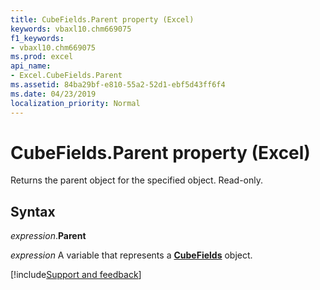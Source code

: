 ```yaml
---
title: CubeFields.Parent property (Excel)
keywords: vbaxl10.chm669075
f1_keywords:
- vbaxl10.chm669075
ms.prod: excel
api_name:
- Excel.CubeFields.Parent
ms.assetid: 84ba29bf-e810-55a2-52d1-ebf5d43ff6f4
ms.date: 04/23/2019
localization_priority: Normal
---
```



# CubeFields.Parent property (Excel)

Returns the parent object for the specified object. Read-only.


## Syntax

_expression_.**Parent**

_expression_ A variable that represents a **[CubeFields](Excel.CubeFields.md)** object.




[!include[Support and feedback](~/includes/feedback-boilerplate.md)]